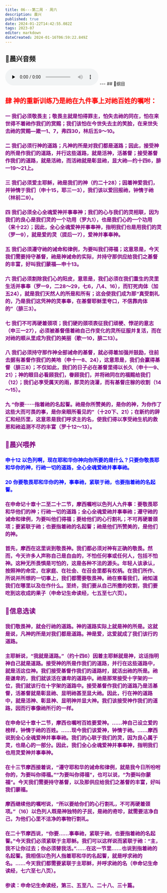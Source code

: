 ```yaml
---
title: 06---第二周 · 周六
description: 晨兴
published: true
date: 2024-01-22T14:42:55.082Z
tags: 2023-07
editor: markdown
dateCreated: 2024-01-16T06:59:22.849Z
---
```


## 🎵晨兴音频
<audio id="audio" controls="" preload="none">
      <source id="mp3" src="/2023-07/week2/week2day6.mp3">
</audio>
---
## 📖纲目

## <font color=red>肆 神的重新训练乃是祂在九件事上对祂百姓的嘱咐：</font>

### <font color=purple>一 我们必须敬畏主；敬畏主就是怕得罪主，怕失去祂的同在，怕在来世得不着祂作我们的赏赐；我们该怕在今世失去主的笑脸，在来世失去祂的赏赐—箴一1、7，弗四30，林后五9～10。

### <font color=purple>二 我们必须行神的道路；凡神的所是对我们都是道路；因此，接受神的所是作我们的道路，并行这些道路，就是活神，活基督；接受基督作我们的道路，就是活祂，而活祂就是彰显祂，显大祂—约十四6，腓一19～21上。</font>

### <font color=purple>三 我们必须爱主耶稣，祂是我们的神（约二十28）；因着神爱我们，并钟情于我们（申十15，耶三一3），我们该以爱回报祂，钟情于祂（林前二9）。</font>

### <font color=purple>四 我们必须全心全魂爱神并事奉神；我们的心与我们的灵相联，因为我们的良心是我们灵的一个功用（罗九1），也是我们心的一个功用（来十22）；因此，全心全魂爱神并事奉神，指明我们也是用我们的灵（罗一9），就是爱的灵（提后一7），爱神并事奉神。</font>

### <font color=purple>五 我们必须遵守祂的诫命和律例，为要叫我们得福；这意思是，今天我们需要持守基督，祂是神诫命的实际，并持守那供应给我们之基督的丰富，好叫我们蒙福—申十13。

### <font color=purple>六 我们必须割除我们心的阳皮，意思是，我们必须在我们重生的灵里生活并事奉（罗一9，二28～29，七6，八4、16），而钉死肉体（加五24），就是我们天然人的所是和所有；这会使我们成为那“真受割礼的，乃是我们这凭神的灵事奉，在基督耶稣里夸口，不信靠肉体的”（腓三3）。</font>

### <font color=purple>七 我们不可再硬着颈项；我们硬的颈项表征我们顽梗、悖逆的意志（申三一27），必须被基督借着祂自己作变化的灵所征服并复活，而在对祂的顺从里成为我们的美丽（歌一10，腓二13）。</font>

### <font color=purple>八 我们必须持守那作神全部诫命的基督，就必得着加强并鼓励，往前去据有基督作我们的美地（申十一8、24），这意思是，我们会赢得基督（腓三8）；不仅如此，我们的日子必在基督里得以长久（申十一9、21）；神的眼目必看顾我们，眷顾我们，并将祂同在的福赐给我们（12）；我们必享受属天的雨，那灵的浇灌，而有基督庄稼的收割（14～15）。</font>

### <font color=purple>九 “你要⋯⋯指着祂的名起誓。祂是你所赞美的，是你的神，为你作了这些大而可畏的事，是你亲眼所看见的”（十20下、21）；在新约的辞汇和经历里，这意思是我们呼求主的名，使我们得以享受祂生机的救恩和祂追测不尽的丰富（罗十12～13）。</font>

## 📖晨兴喂养

### <font color=blue>申十12	以色列啊，现在耶和华你神向你所要的是什么？只要你敬畏耶和华你的神，行祂一切的道路，全心全魂爱祂并事奉祂。</font>

### <font color=blue>20	你要敬畏耶和华你的神，事奉祂，紧联于祂，也要指着祂的名起誓。</font>

### 在申命记十章十二至二十二节，摩西嘱咐以色列人九件事：要敬畏耶和华他们的神；行祂一切的道路；全心全魂爱祂并事奉祂；遵守祂的诫命和律例，为要叫他们得福；要给他们的心行割礼；不可再硬着颈项；要紧联于祂；也要指着祂的名起誓；祂是他们所赞美的，是他们的神。

### 首先，摩西在这里说到敬畏神。我们都必须对神有正确的敬畏。然而，今天许多人声称自己是自由的，不怕任何事或任何人，包括不怕神。这种无所畏惧是可怕的，这是各种不法的源头。年轻人该承认，按照神的命定，在家庭、在社会、在召会里都有权柄。在我们所作、所说并所想的一切事上，我们都需要敬畏神。祂在察看我们，祂知道我们在哪里以及在作什么。至终，我们要从自己所撒的收割，我们要吃到这收成的果子（申命记生命读经，七五至七六页）。

## 📖信息选读

### 我们敬畏神，就会行祂的道路。神的道路实际上就是神的所是。这就是说，凡神的所是对我们都是道路。神是爱，这爱就成了我们该行的道路。

### 主耶稣说，“我就是道路。”（约十四6）因着主耶稣就是神，这话指明神自己就是道路。接受神的所是作我们的道路，并行在这些道路中，就是活这位神。我们接受基督作我们的道路时，就活出祂的所是。祂是谦卑的，我们就该活在谦卑的道路中。祂是那常接受十字架的一位，我们就该行在十字架的道路中。接受基督作我们的道路乃是活基督，活基督就是彰显祂、显明祂甚至显大祂。因此，行在神的道路中，就是活神、彰显神、显明神并显大神。我们该接受神作我们的道路，因而行事像祂所行的一样。

### 在申命记十章十二节，摩西也嘱咐百姓要爱神。……神自己设立爱的榜样，钟情于祂的百姓。……现今我们该爱神，钟情于祂。……摩西说到全心全魂爱神并事奉祂。我们的心联于我们的灵，因为良心属于灵，也是心的一部分。因此，我们全心全魂爱神并事奉神，指明我们也用灵爱神并事奉神。

### 在十三节摩西接着说，“遵守耶和华的诫命和律例，就是我今日所吩咐你的，为要叫你得福。”“为要叫你得福”，也可以说，“为要叫你蒙福”。今天我们需要持守基督，以及那供应给我们之基督的丰富，好叫我们蒙福。

### 摩西继续他的嘱咐说，“所以要给你们的心行割礼，不可再硬着颈项。”（16）以色列人既是神独特的子民，是祂的奇珍，就需要洁净自己，为他们心里不洁净的事物行割礼。

### 在二十节摩西说，“你要……事奉祂，紧联于祂，也要指着祂的名起誓。”今天我们必须紧联于主耶稣。我们可以这样说而紧联于祂：“主，我不让你过去；你必须替我活。”……在这一节里……也说到指着祂的名起誓。我相信以色列人指着耶和华的名起誓，就是呼求祂的名。……今天我们都需要紧联于主耶稣，并呼求祂的名（申命记生命读经，七六至七八页）。

### 参读：申命记生命读经，第三、五至八、二十八、三十篇。

<!-- Google tag (gtag.js) -->

<script async src="https://www.googletagmanager.com/gtag/js?id=G-1P8709Z16T"></script>

<script>


 window.dataLayer = window.dataLayer || [];

 function gtag(){dataLayer.push(arguments);}

 gtag('js', new Date());



 gtag('config', 'G-1P8709Z16T');

</script>